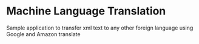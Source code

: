 # Machine Language Translation
Sample application to transfer xml text to any other foreign language using Google and Amazon translate

